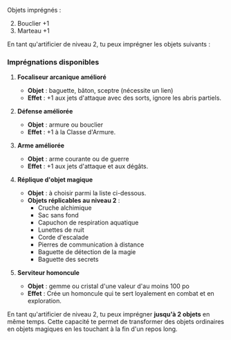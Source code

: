 Objets imprégnés : 

2. Bouclier +1
3. Marteau +1

En tant qu'artificier de niveau 2, tu peux imprégner les objets suivants :

### Imprégnations disponibles
1. **Focaliseur arcanique amélioré**  
   - **Objet** : baguette, bâton, sceptre (nécessite un lien)
   - **Effet** : +1 aux jets d'attaque avec des sorts, ignore les abris partiels.

2. **Défense améliorée**  
   - **Objet** : armure ou bouclier
   - **Effet** : +1 à la Classe d'Armure.

3. **Arme améliorée**  
   - **Objet** : arme courante ou de guerre
   - **Effet** : +1 aux jets d'attaque et aux dégâts.

4. **Réplique d'objet magique**  
   - **Objet** : à choisir parmi la liste ci-dessous.
   - **Objets réplicables au niveau 2** :
     - Cruche alchimique
     - Sac sans fond
     - Capuchon de respiration aquatique
     - Lunettes de nuit
     - Corde d'escalade
     - Pierres de communication à distance
     - Baguette de détection de la magie
     - Baguette des secrets

5. **Serviteur homoncule**  
   - **Objet** : gemme ou cristal d'une valeur d'au moins 100 po
   - **Effet** : Crée un homoncule qui te sert loyalement en combat et en exploration.

En tant qu'artificier de niveau 2, tu peux imprégner **jusqu'à 2 objets** en même temps. Cette capacité te permet de transformer des objets ordinaires en objets magiques en les touchant à la fin d'un repos long.
